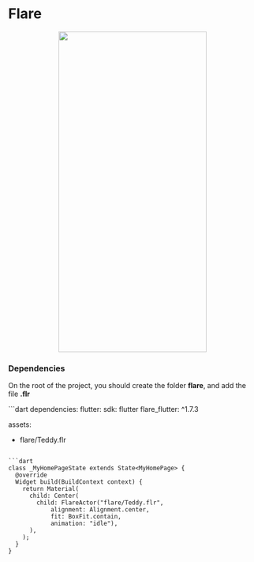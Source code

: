 # Flare
<p align="center">
<img src="https://docs.google.com/uc?id=18gnZn8IBZS9noe_7LA0COiQ5yWPVqfBu" height="649" width="300">
</p>

### Dependencies
<p>On the root of the project, you should create the folder <b>flare</b>, and add the file <b>.flr</b></p>
```dart
dependencies:
  flutter:
    sdk: flutter
flare_flutter: ^1.7.3

assets:
 - flare/Teddy.flr
```

```dart
class _MyHomePageState extends State<MyHomePage> {
  @override
  Widget build(BuildContext context) {
    return Material(
      child: Center(
        child: FlareActor("flare/Teddy.flr",
            alignment: Alignment.center,
            fit: BoxFit.contain,
            animation: "idle"),
      ),
    );
  }
}
```
